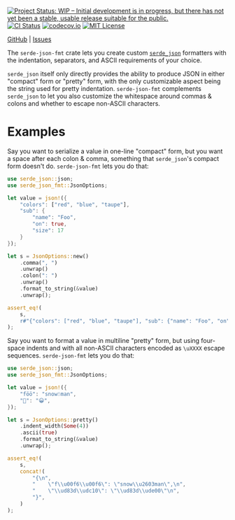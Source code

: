 [![Project Status: WIP – Initial development is in progress, but there has not yet been a stable, usable release suitable for the public.](https://www.repostatus.org/badges/latest/wip.svg)](https://www.repostatus.org/#wip) <!-- [![Project Status: Active – The project has reached a stable, usable state and is being actively developed.](https://www.repostatus.org/badges/latest/active.svg)](https://www.repostatus.org/#active) -->
[![CI Status](https://github.com/jwodder/serde-json-fmt/actions/workflows/test.yml/badge.svg)](https://github.com/jwodder/serde-json-fmt/actions/workflows/test.yml)
[![codecov.io](https://codecov.io/gh/jwodder/serde-json-fmt/branch/master/graph/badge.svg)](https://codecov.io/gh/jwodder/serde-json-fmt)
[![MIT License](https://img.shields.io/github/license/jwodder/serde-json-fmt.svg)](https://opensource.org/licenses/MIT)

[GitHub](https://github.com/jwodder/serde-json-fmt) <!-- | [crates.io](https://crates.io/crates/serde-json-fmt) | [Documentation](https://docs.rs/serde-json-fmt) --> | [Issues](https://github.com/jwodder/serde-json-fmt/issues)

The `serde-json-fmt` crate lets you create custom
[`serde_json`](https://crates.io/crates/serde_json) formatters with the
indentation, separators, and ASCII requirements of your choice.

`serde_json` itself only directly provides the ability to produce JSON in
either "compact" form or "pretty" form, with the only customizable aspect being
the string used for pretty indentation.  `serde-json-fmt` complements
`serde_json` to let you also customize the whitespace around commas & colons
and whether to escape non-ASCII characters.

Examples
========

Say you want to serialize a value in one-line "compact" form, but you want a
space after each colon & comma, something that `serde_json`'s compact form
doesn't do.  `serde-json-fmt` lets you do that:

```rust
use serde_json::json;
use serde_json_fmt::JsonOptions;

let value = json!({
    "colors": ["red", "blue", "taupe"],
    "sub": {
        "name": "Foo",
        "on": true,
        "size": 17
    }
});

let s = JsonOptions::new()
    .comma(", ")
    .unwrap()
    .colon(": ")
    .unwrap()
    .format_to_string(&value)
    .unwrap();

assert_eq!(
    s,
    r#"{"colors": ["red", "blue", "taupe"], "sub": {"name": "Foo", "on": true, "size": 17}}"#
);
```

Say you want to format a value in multiline "pretty" form, but using four-space
indents and with all non-ASCII characters encoded as `\uXXXX` escape sequences.
`serde-json-fmt` lets you do that:

```rust
use serde_json::json;
use serde_json_fmt::JsonOptions;

let value = json!({
    "föö": "snow☃man",
    "🐐": "😀",
});

let s = JsonOptions::pretty()
    .indent_width(Some(4))
    .ascii(true)
    .format_to_string(&value)
    .unwrap();

assert_eq!(
    s,
    concat!(
        "{\n",
        "    \"f\\u00f6\\u00f6\": \"snow\\u2603man\",\n",
        "    \"\\ud83d\\udc10\": \"\\ud83d\\ude00\"\n",
        "}",
    )
);
```
